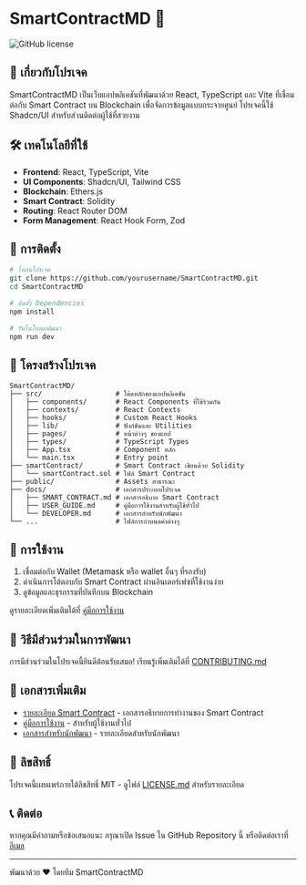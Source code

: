 # SmartContractMD 🚀

![GitHub license](https://img.shields.io/badge/license-MIT-blue.svg)

## 📖 เกี่ยวกับโปรเจค

SmartContractMD เป็นเว็บแอปพลิเคชันที่พัฒนาด้วย React, TypeScript และ Vite ที่เชื่อมต่อกับ Smart Contract บน Blockchain เพื่อจัดการข้อมูลแบบกระจายศูนย์ โปรเจคนี้ใช้ Shadcn/UI สำหรับส่วนติดต่อผู้ใช้ที่สวยงาม

## 🛠️ เทคโนโลยีที่ใช้

- **Frontend**: React, TypeScript, Vite
- **UI Components**: Shadcn/UI, Tailwind CSS
- **Blockchain**: Ethers.js
- **Smart Contract**: Solidity
- **Routing**: React Router DOM
- **Form Management**: React Hook Form, Zod

## 🚀 การติดตั้ง

```bash
# โคลนโปรเจค
git clone https://github.com/yourusername/SmartContractMD.git
cd SmartContractMD

# ติดตั้ง Dependencies
npm install

# รันในโหมดพัฒนา
npm run dev
```

## 📁 โครงสร้างโปรเจค

```
SmartContractMD/
├── src/                  # โค้ดหลักของแอปพลิเคชัน
│   ├── components/       # React Components ที่ใช้ร่วมกัน
│   ├── contexts/         # React Contexts
│   ├── hooks/            # Custom React Hooks
│   ├── lib/              # ฟังก์ชันและ Utilities
│   ├── pages/            # หน้าต่างๆ ของแอป
│   ├── types/            # TypeScript Types
│   ├── App.tsx           # Component หลัก
│   └── main.tsx          # Entry point
├── smartContract/        # Smart Contract เขียนด้วย Solidity
│   └── smartContract.sol # ไฟล์ Smart Contract
├── public/               # Assets สาธารณะ
├── docs/                 # เอกสารประกอบโปรเจค
│   ├── SMART_CONTRACT.md # เอกสารอธิบาย Smart Contract
│   ├── USER_GUIDE.md     # คู่มือการใช้งานสำหรับผู้ใช้ทั่วไป
│   └── DEVELOPER.md      # เอกสารสำหรับนักพัฒนา
└── ...                   # ไฟล์การกำหนดค่าต่างๆ
```

## 🔧 การใช้งาน

1. เชื่อมต่อกับ Wallet (Metamask หรือ wallet อื่นๆ ที่รองรับ)
2. ดำเนินการโต้ตอบกับ Smart Contract ผ่านอินเตอร์เฟซที่ใช้งานง่าย
3. ดูข้อมูลและธุรกรรมที่บันทึกบน Blockchain

ดูรายละเอียดเพิ่มเติมได้ที่ [คู่มือการใช้งาน](docs/USER_GUIDE.md)

## 📝 วิธีมีส่วนร่วมในการพัฒนา

การมีส่วนร่วมในโปรเจคนี้ยินดีต้อนรับเสมอ! เรียนรู้เพิ่มเติมได้ที่ [CONTRIBUTING.md](CONTRIBUTING.md)

## 📄 เอกสารเพิ่มเติม

- [รายละเอียด Smart Contract](docs/SMART_CONTRACT.md) - เอกสารอธิบายการทำงานของ Smart Contract
- [คู่มือการใช้งาน](docs/USER_GUIDE.md) - สำหรับผู้ใช้งานทั่วไป
- [เอกสารสำหรับนักพัฒนา](docs/DEVELOPER.md) - รายละเอียดสำหรับนักพัฒนา

## 📄 ลิขสิทธิ์

โปรเจคนี้เผยแพร่ภายใต้ลิขสิทธิ์ MIT - ดูไฟล์ [LICENSE.md](LICENSE.md) สำหรับรายละเอียด

## 📞 ติดต่อ

หากคุณมีคำถามหรือข้อเสนอแนะ กรุณาเปิด Issue ใน GitHub Repository นี้ หรือติดต่อเราที่ [อีเมล](mailto:phattarapong.phe@spumail.net)

---

พัฒนาด้วย ❤️ โดยทีม SmartContractMD
